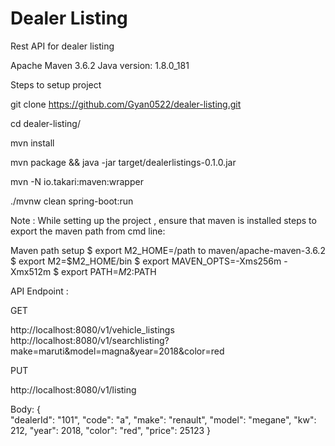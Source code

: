 # Dealer Listing
Rest API for dealer listing


Apache Maven 3.6.2 
Java version: 1.8.0_181

Steps to setup project

git clone https://github.com/Gyan0522/dealer-listing.git

cd dealer-listing/

mvn install

mvn package && java -jar target/dealerlistings-0.1.0.jar

mvn -N io.takari:maven:wrapper

./mvnw clean spring-boot:run

Note : While setting up the project , ensure that maven is installed steps to export the maven path from cmd line:

Maven path setup $ export M2_HOME=/path to maven/apache-maven-3.6.2 
$ export M2=$M2_HOME/bin 
$ export MAVEN_OPTS=-Xms256m -Xmx512m 
$ export PATH=$M2:$PATH

API Endpoint :

GET

http://localhost:8080/v1/vehicle_listings
http://localhost:8080/v1/searchlisting?make=maruti&model=magna&year=2018&color=red

PUT

http://localhost:8080/v1/listing

Body: 
    {  
        "dealerId": "101",
        "code": "a",
        "make": "renault",
        "model": "megane",
        "kw": 212,
        "year": 2018,
        "color": "red",
        "price": 25123
    }
